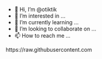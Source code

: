 - 👋 Hi, I’m @otiktik
- 👀 I’m interested in ...
- 🌱 I’m currently learning ...
- 💞️ I’m looking to collaborate on ...
- 📫 How to reach me ...

<!---
otiktik/otiktik is a ✨ special ✨ repository because its `README.md` (this file) appears on your GitHub profile.
You can click the Preview link to take a look at your changes.
--->https://raw.githubusercontent.com


